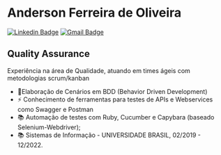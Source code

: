 # Anderson Ferreira de Oliveira
[![Linkedin Badge](https://img.shields.io/badge/-andersonoliveira-blue?style=flat-square&logo=Linkedin&logoColor=white&link=https://www.linkedin.com/in/anderson-ferreira30/)](https://www.linkedin.com/in/anderson-ferreira30/)
[![Gmail Badge](https://img.shields.io/badge/-adnnovato90@gmail.com-c14438?style=flat-square&logo=Gmail&logoColor=white&link=mailto:adnnovato90@gmail.com)](mailto:adnnovato90@gmail.com)

## Quality Assurance
Experiência na área de Qualidade, atuando em times ágeis com metodologias scrum/kanban

- :seedling:Elaboração de Cenários em BDD (Behavior Driven Development) 
- :zap: Conhecimento de ferramentas para testes de APIs e Webservices como Swagger e Postman
- :books: Automação de testes com Ruby, Cucumber e Capybara (baseado Selenium-Webdriver);
- :books: Sistemas de Informação - UNIVERSIDADE BRASIL, 02/2019 - 12/2022.
